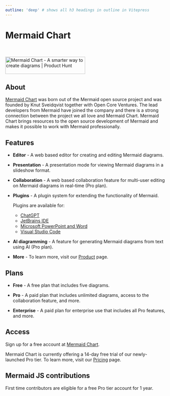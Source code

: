 ```yaml
---
outline: 'deep' # shows all h3 headings in outline in Vitepress
---
```


# Mermaid Chart

<br />

<a href="https://www.producthunt.com/posts/mermaid-chart?utm_source=badge-featured&utm_medium=badge&utm_souce=badge-mermaid&#0045;chart" target="_blank"><img src="https://api.producthunt.com/widgets/embed-image/v1/featured.svg?post_id=416671&theme=light" alt="Mermaid&#0032;Chart - A&#0032;smarter&#0032;way&#0032;to&#0032;create&#0032;diagrams | Product Hunt" style="width: 250px; height: 54px;" width="250" height="54" /></a>

## About

[Mermaid Chart](https://www.mermaidchart.com) was born out of the Mermaid open source project and was founded by Knut Sveidqvist together with Open Core Ventures. The lead developers from Mermaid have joined the company and there is a strong connection between the project we all love and Mermaid Chart. Mermaid Chart brings resources to the open source development of Mermaid and makes it possible to work with Mermaid professionally.

## Features

- **Editor** - A web based editor for creating and editing Mermaid diagrams.

- **Presentation** - A presentation mode for viewing Mermaid diagrams in a slideshow format.

- **Collaboration** - A web based collaboration feature for multi-user editing on Mermaid diagrams in real-time (Pro plan).

- **Plugins** - A plugin system for extending the functionality of Mermaid.

  Plugins are available for:

  - [ChatGPT](https://docs.mermaidchart.com/plugins/chatgpt)
  - [JetBrains IDE](https://plugins.jetbrains.com/plugin/23043-mermaid-chart)
  - [Microsoft PowerPoint and Word](https://appsource.microsoft.com/en-us/product/office/WA200006214?tab=Overview)
  - [Visual Studio Code](https://marketplace.visualstudio.com/items?itemName=MermaidChart.vscode-mermaid-chart)

- **AI diagramming** - A feature for generating Mermaid diagrams from text using AI (Pro plan).

- **More** - To learn more, visit our [Product](https://www.mermaidchart.com/product) page.

## Plans

- **Free** - A free plan that includes five diagrams.

- **Pro** - A paid plan that includes unlimited diagrams, access to the collaboration feature, and more.

- **Enterprise** - A paid plan for enterprise use that includes all Pro features, and more.

## Access

Sign up for a free account at [Mermaid Chart](https://www.mermaidchart.com/app/sign-up).

Mermaid Chart is currently offering a 14-day free trial of our newly-launched Pro tier. To learn more, visit our [Pricing](https://mermaidchart.com/pricing) page.

## Mermaid JS contributions

First time contributors are eligible for a free Pro tier account for 1 year.
